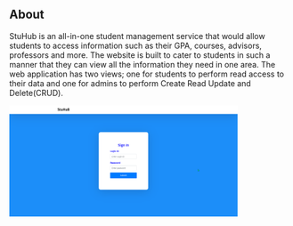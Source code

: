 ## About
StuHub is an all-in-one student management service that would allow students to access information such as their GPA, courses, advisors, professors and more. The website is built to cater to students in such a manner that they can view all the information they need in one area. The web application has two views; one for students to perform read access to their data and one for admins to perform Create Read Update and Delete(CRUD).


<img 
      src="/client/public/1sb.png" 
      height=200px 
   />

